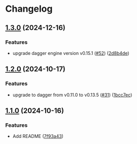 # Changelog

## [1.3.0](https://github.com/prefapp/daggerverse/compare/k6-v1.2.0...k6-v1.3.0) (2024-12-16)


### Features

* upgrade dagger engine version v0.15.1 ([#52](https://github.com/prefapp/daggerverse/issues/52)) ([2d8b4de](https://github.com/prefapp/daggerverse/commit/2d8b4de5d77f1207cea7f0aed663a2fc4b6a014a))

## [1.2.0](https://github.com/prefapp/daggerverse/compare/k6-v1.1.0...k6-v1.2.0) (2024-10-17)


### Features

* upgrade to dagger from v0.11.0 to  v0.13.5 ([#31](https://github.com/prefapp/daggerverse/issues/31)) ([1bcc7ec](https://github.com/prefapp/daggerverse/commit/1bcc7ec92ed650b96df526647c9bbd437d4e1bde))

## [1.1.0](https://github.com/prefapp/daggerverse/compare/k6-v1.0.0...k6-v1.1.0) (2024-10-16)


### Features

* Add README ([7f93a43](https://github.com/prefapp/daggerverse/commit/7f93a4363000c6259a0c98d3ddeaac06dd1ea8bf))
